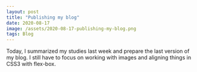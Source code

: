 ```yaml
---
layout: post
title: "Publishing my blog"
date: 2020-08-17
image: /assets/2020-08-17-publishing-my-blog.png
tags: Blog
---
```


Today, I summarized my studies last week and prepare the last version of my blog. I still have to focus on working with images and aligning things in CSS3 with flex-box.

